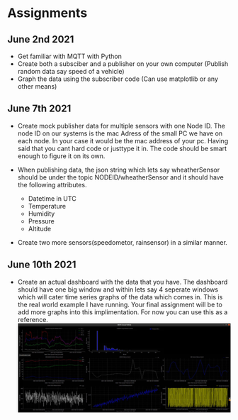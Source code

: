 # Assignments 
## June 2nd 2021
- Get familiar with MQTT with Python 
- Create both a subsciber and a publisher on your own computer (Publish random data say speed of a vehicle)
- Graph the data using the subscriber code (Can use matplotlib or any other means) 

## June 7th 2021
- Create mock publisher data for multiple sensors with one Node ID. The node ID on  our systems is the mac Adress of the small PC we have on each node. In your case it would be the mac address of your pc. Having said that you cant hard code or justtype it in. The code should be smart enough to figure it on its own. 
- When publishing data, the json string which lets say wheatherSensor should be under the topic NODEID/wheatherSensor and it should have the following attributes.
     - Datetime in UTC 
     - Temperature 
     - Humidity
     - Pressure 
     - Altitude

- Create two more sensors(speedometor, rainsensor) in a similar manner.

## June 10th 2021
- Create an actual dashboard with the data that you have. The dashboard should have one big window and within lets say 4 seperate windows which will cater time series graphs of the data which comes in. 
This is the real world example I have running. Your final assignment will be to add more graphs into this implimentation. For now you can use this as a reference.
![alt text](https://github.com/mi3nts/mqttSubscribers/blob/main/dashboard.jpg)

